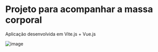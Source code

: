 # Projeto para acompanhar a massa corporal

Aplicação desenvolvida em Vite.js + Vue.js


![image](https://github.com/GabrielSales10/Acompanhamento-de-peso/assets/99056850/3569949d-2980-4e43-b156-70e6d2f6ee5b)
